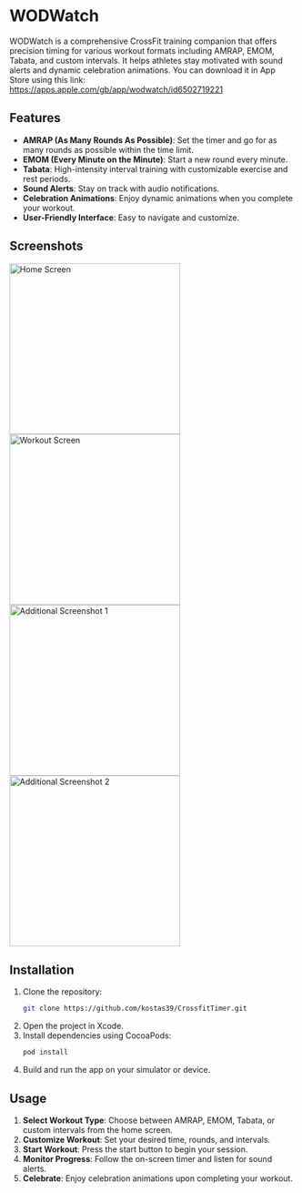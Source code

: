 
# WODWatch

WODWatch is a comprehensive CrossFit training companion that offers precision timing for various workout formats including AMRAP, EMOM, Tabata, and custom intervals. It helps athletes stay motivated with sound alerts and dynamic celebration animations. You can download it in App Store using this link:  
https://apps.apple.com/gb/app/wodwatch/id6502719221
## Features

- **AMRAP (As Many Rounds As Possible)**: Set the timer and go for as many rounds as possible within the time limit.
- **EMOM (Every Minute on the Minute)**: Start a new round every minute.
- **Tabata**: High-intensity interval training with customizable exercise and rest periods.
- **Sound Alerts**: Stay on track with audio notifications.
- **Celebration Animations**: Enjoy dynamic animations when you complete your workout.
- **User-Friendly Interface**: Easy to navigate and customize.

## Screenshots
<img src="https://github.com/kostas39/CrossfitTimer/assets/113783564/daebcc14-b8b9-4508-ac32-de32f65c03cb" alt="Home Screen" width="300"/>
<img src="https://github.com/kostas39/CrossfitTimer/assets/113783564/7d60a35e-948d-402b-8ba2-fa648974d6fa" alt="Workout Screen" width="300"/>
<img src="https://github.com/kostas39/CrossfitTimer/assets/113783564/578da31b-c46c-4592-92df-4344694f9d33" alt="Additional Screenshot 1" width="300"/>
<img src="https://github.com/kostas39/CrossfitTimer/assets/113783564/b33792dd-0275-4b58-a116-4dd1f165d6ff" alt="Additional Screenshot 2" width="300"/>



## Installation

1. Clone the repository:
    ```bash
    git clone https://github.com/kostas39/CrossfitTimer.git
    ```
2. Open the project in Xcode.
3. Install dependencies using CocoaPods:
    ```bash
    pod install
    ```
4. Build and run the app on your simulator or device.

## Usage

1. **Select Workout Type**: Choose between AMRAP, EMOM, Tabata, or custom intervals from the home screen.
2. **Customize Workout**: Set your desired time, rounds, and intervals.
3. **Start Workout**: Press the start button to begin your session.
4. **Monitor Progress**: Follow the on-screen timer and listen for sound alerts.
5. **Celebrate**: Enjoy celebration animations upon completing your workout.



